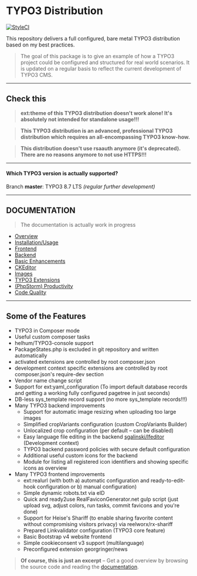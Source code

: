 # TYPO3 Distribution

[![StyleCI](https://styleci.io/repos/66637769/shield?branch=master)](https://styleci.io/repos/66637769/)

This repository delivers a full configured, bare metal TYPO3
distribution based on my best practices.

> The goal of this package is to give an example of how a TYPO3 project
> could be configured and structured for real world scenarios. It is
> updated on a regular basis to reflect the current development of TYPO3
> CMS.

---

## Check this

> **ext:theme of this TYPO3 distribution doesn't work alone! It's
> absolutely not intended for standalone usage!!!**

> **This TYPO3 distribution is an advanced, professional TYPO3
> distribution which requires an all-encompassing TYPO3 know-how.**

> **This distribution doesn't use rsaauth anymore (it's deprecated).
> There are no reasons anymore to not use HTTPS!!!**

---

#### Which TYPO3 version is actually supported?

Branch **master**: TYPO3 8.7 LTS *(regular further development)*

---

## DOCUMENTATION

> The documentation is actually work in progress

- [Overview](app/web/typo3conf/ext/theme/Documentation/Markdown/Index.md)
- [Installation/Usage](app/web/typo3conf/ext/theme/Documentation/Markdown/Installation/Index.md)
- [Frontend](app/web/typo3conf/ext/theme/Documentation/Markdown/Frontend/Index.md)
- [Backend](app/web/typo3conf/ext/theme/Documentation/Markdown/Backend/Index.md)
- [Basic Enhancements](app/web/typo3conf/ext/theme/Documentation/Markdown/BasicEnhancements/Index.md)
- [CKEditor](app/web/typo3conf/ext/theme/Documentation/Markdown/CKEditor/Index.md)
- [Images](app/web/typo3conf/ext/theme/Documentation/Markdown/Images/Index.md)
- [TYPO3 Extensions](app/web/typo3conf/ext/theme/Documentation/Markdown/Extensions/Index.md)
- [(PhpStorm) Productivity](app/web/typo3conf/ext/theme/Documentation/Markdown/PhpStorm/Index.md)
- [Code Quality](app/web/typo3conf/ext/theme/Documentation/Markdown/CodeQuality/Index.md)


---

## Some of the Features

* TYPO3 in Composer mode
* Useful custom composer tasks
* helhum/TYPO3-console support
* PackageStates.php is excluded in git repository and written
  automatically
* activated extensions are controlled by root composer.json
* development context specific extensions are controlled by root
  composer.json's require-dev section
* Vendor name change script
* Support for ext:yaml_configuration (To import default database records
  and getting a working fully configured pagetree in just seconds)
* DB-less sys_template record support (no more sys_template records!!!)
* Many TYPO3 backend improvements
  * Support for automatic image resizing when uploading too large images
  * Simplified cropVariants configuration (custom CropVariants Builder)
  * Unlocalized crop configuration (per default – can be disabled)
  * Easy language file editing in the backend
    [sgalinski/lfeditor](https://packagist.org/packages/sgalinski/lfeditor)
    (Development context)
  * TYPO3 backend password policies with secure default configuration
  * Additional useful custom icons for the backend
  * Module for listing all registered icon identifiers and showing
    specific icons as overview
* Many TYPO3 frontend improvements
  * ext:realurl (with both a) automatic configuration and
    ready-to-edit-hook configuration or b) manual configuration)
  * Simple dynamic robots.txt via eID
  * Quick and ready2use RealFaviconGenerator.net gulp script (just
    upload svg, adjust colors, run tasks, commit favicons and you're
    done)
  * Support for Heise's Shariff (to enable sharing favorite content
    without compromising visitors privacy) via reelworx/rx-shariff
  * Prepared Linkvalidator configuration (TYPO3 core feature)
  * Basic Bootstrap v4 website frontend
  * Simple cookieconsent v3 support (multilanguage)
  * Preconfigured extension georgringer/news

> **Of course, this is just an excerpt** – Get a good overview by
> browsing the source code and reading the
> [documentation](app/web/typo3conf/ext/theme/Documentation/Markdown/Index.md).


